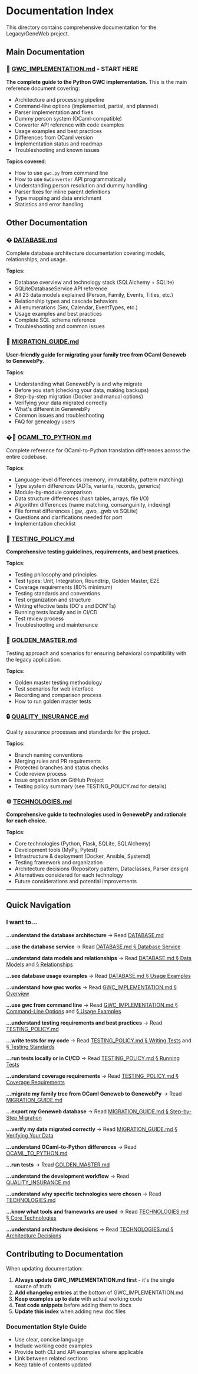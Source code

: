 # Documentation Index

This directory contains comprehensive documentation for the Legacy/GeneWeb project.

## Main Documentation

### 📘 [GWC_IMPLEMENTATION.md](./GWC_IMPLEMENTATION.md) - **START HERE**

**The complete guide to the Python GWC implementation.** This is the main reference document covering:

- Architecture and processing pipeline
- Command-line options (implemented, partial, and planned)
- Parser implementation and fixes
- Dummy person system (OCaml-compatible)
- Converter API reference with code examples
- Usage examples and best practices
- Differences from OCaml version
- Implementation status and roadmap
- Troubleshooting and known issues

**Topics covered**:
- How to use `gwc.py` from command line
- How to use `GwConverter` API programmatically
- Understanding person resolution and dummy handling
- Parser fixes for inline parent definitions
- Type mapping and data enrichment
- Statistics and error handling


## Other Documentation

### �️ [DATABASE.md](./DATABASE.md)
Complete database architecture documentation covering models, relationships, and usage.

**Topics**:
- Database overview and technology stack (SQLAlchemy + SQLite)
- SQLiteDatabaseService API reference
- All 23 data models explained (Person, Family, Events, Titles, etc.)
- Relationship types and cascade behaviors
- All enumerations (Sex, Calendar, EventTypes, etc.)
- Usage examples and best practices
- Complete SQL schema reference
- Troubleshooting and common issues

### 🚀 [MIGRATION_GUIDE.md](./MIGRATION_GUIDE.md)
**User-friendly guide for migrating your family tree from OCaml Geneweb to GenewebPy.**

**Topics**:
- Understanding what GenewebPy is and why migrate
- Before you start (checking your data, making backups)
- Step-by-step migration (Docker and manual options)
- Verifying your data migrated correctly
- What's different in GenewebPy
- Common issues and troubleshooting
- FAQ for genealogy users

### �🔄 [OCAML_TO_PYTHON.md](./OCAML_TO_PYTHON.md)
Complete reference for OCaml-to-Python translation differences across the entire codebase.

**Topics**:
- Language-level differences (memory, immutability, pattern matching)
- Type system differences (ADTs, variants, records, generics)
- Module-by-module comparison
- Data structure differences (hash tables, arrays, file I/O)
- Algorithm differences (name matching, consanguinity, indexing)
- File format differences (.gw, .gwo, .gwb vs SQLite)
- Questions and clarifications needed for port
- Implementation checklist

### 🧪 [TESTING_POLICY.md](./TESTING_POLICY.md)
**Comprehensive testing guidelines, requirements, and best practices.**

**Topics**:
- Testing philosophy and principles
- Test types: Unit, Integration, Roundtrip, Golden Master, E2E
- Coverage requirements (80% minimum)
- Testing standards and conventions
- Test organization and structure
- Writing effective tests (DO's and DON'Ts)
- Running tests locally and in CI/CD
- Test review process
- Troubleshooting and maintenance

### 🧪 [GOLDEN_MASTER.md](./GOLDEN_MASTER.md)
Testing approach and scenarios for ensuring behavioral compatibility with the legacy application.

**Topics**:
- Golden master testing methodology
- Test scenarios for web interface
- Recording and comparison process
- How to run golden master tests

### 🔒 [QUALITY_INSURANCE.md](./QUALITY_INSURANCE.md)
Quality assurance processes and standards for the project.

**Topics**:
- Branch naming conventions
- Merging rules and PR requirements
- Protected branches and status checks
- Code review process
- Issue organization on GitHub Project
- Testing policy summary (see TESTING_POLICY.md for details)

### ⚙️ [TECHNOLOGIES.md](./TECHNOLOGIES.md)
**Comprehensive guide to technologies used in GenewebPy and rationale for each choice.**

**Topics**:
- Core technologies (Python, Flask, SQLite, SQLAlchemy)
- Development tools (MyPy, Pytest)
- Infrastructure & deployment (Docker, Ansible, Systemd)
- Testing framework and organization
- Architecture decisions (Repository pattern, Dataclasses, Parser design)
- Alternatives considered for each technology
- Future considerations and potential improvements

---

## Quick Navigation

### I want to...

**...understand the database architecture**
→ Read [DATABASE.md](./DATABASE.md)

**...use the database service**
→ Read [DATABASE.md § Database Service](./DATABASE.md#database-service)

**...understand data models and relationships**
→ Read [DATABASE.md § Data Models](./DATABASE.md#data-models) and [§ Relationships](./DATABASE.md#relationships)

**...see database usage examples**
→ Read [DATABASE.md § Usage Examples](./DATABASE.md#usage-examples)

**...understand how gwc works**
→ Read [GWC_IMPLEMENTATION.md § Overview](./GWC_IMPLEMENTATION.md#overview)

**...use gwc from command line**
→ Read [GWC_IMPLEMENTATION.md § Command-Line Options](./GWC_IMPLEMENTATION.md#command-line-options) and [§ Usage Examples](./GWC_IMPLEMENTATION.md#usage-examples)

**...understand testing requirements and best practices**
→ Read [TESTING_POLICY.md](./TESTING_POLICY.md)

**...write tests for my code**
→ Read [TESTING_POLICY.md § Writing Tests](./TESTING_POLICY.md#writing-tests) and [§ Testing Standards](./TESTING_POLICY.md#testing-standards)

**...run tests locally or in CI/CD**
→ Read [TESTING_POLICY.md § Running Tests](./TESTING_POLICY.md#running-tests)

**...understand coverage requirements**
→ Read [TESTING_POLICY.md § Coverage Requirements](./TESTING_POLICY.md#coverage-requirements)

**...migrate my family tree from OCaml Geneweb to GenewebPy**
→ Read [MIGRATION_GUIDE.md](./MIGRATION_GUIDE.md)

**...export my Geneweb database**
→ Read [MIGRATION_GUIDE.md § Step-by-Step Migration](./MIGRATION_GUIDE.md#step-by-step-migration)

**...verify my data migrated correctly**
→ Read [MIGRATION_GUIDE.md § Verifying Your Data](./MIGRATION_GUIDE.md#verifying-your-data)

**...understand OCaml-to-Python differences**
→ Read [OCAML_TO_PYTHON.md](./OCAML_TO_PYTHON.md)

**...run tests**
→ Read [GOLDEN_MASTER.md](./GOLDEN_MASTER.md)

**...understand the development workflow**
→ Read [QUALITY_INSURANCE.md](./QUALITY_INSURANCE.md)

**...understand why specific technologies were chosen**
→ Read [TECHNOLOGIES.md](./TECHNOLOGIES.md)

**...know what tools and frameworks are used**
→ Read [TECHNOLOGIES.md § Core Technologies](./TECHNOLOGIES.md#core-technologies)

**...understand architecture decisions**
→ Read [TECHNOLOGIES.md § Architecture Decisions](./TECHNOLOGIES.md#architecture-decisions)

## Contributing to Documentation

When updating documentation:

1. **Always update GWC_IMPLEMENTATION.md first** - it's the single source of truth
2. **Add changelog entries** at the bottom of GWC_IMPLEMENTATION.md
3. **Keep examples up to date** with actual working code
4. **Test code snippets** before adding them to docs
5. **Update this index** when adding new doc files

### Documentation Style Guide

- Use clear, concise language
- Include working code examples
- Provide both CLI and API examples where applicable
- Link between related sections
- Keep table of contents updated
